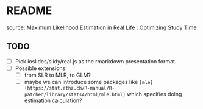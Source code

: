 # README

source: [Maximum Likelihood Estimation in Real Life : Optimizing Study Time](https://towardsdatascience.com/maximum-likelihood-estimation-in-real-life-optimizing-study-time-d5cc083d25b4)

## TODO

- [ ] Pick ioslides/slidy/real.js as the rmarkdown presentation format.
- [ ] Possible extensions: 
  - [ ] from SLR to MLR, to GLM?
  - [ ] maybe we can introduce some packages like `[mle](https://stat.ethz.ch/R-manual/R-patched/library/stats4/html/mle.html)` which specifies doing estimation calculation?
